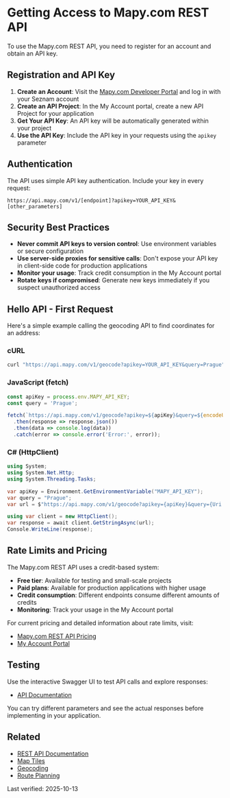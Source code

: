 # Getting Access to Mapy.com REST API

To use the Mapy.com REST API, you need to register for an account and obtain an API key.

## Registration and API Key

1. **Create an Account**: Visit the [Mapy.com Developer Portal](https://developer.mapy.com/) and log in with your Seznam account
2. **Create an API Project**: In the My Account portal, create a new API Project for your application
3. **Get Your API Key**: An API key will be automatically generated within your project
4. **Use the API Key**: Include the API key in your requests using the `apikey` parameter

## Authentication

The API uses simple API key authentication. Include your key in every request:

```
https://api.mapy.com/v1/[endpoint]?apikey=YOUR_API_KEY&[other_parameters]
```

## Security Best Practices

- **Never commit API keys to version control**: Use environment variables or secure configuration
- **Use server-side proxies for sensitive calls**: Don't expose your API key in client-side code for production applications
- **Monitor your usage**: Track credit consumption in the My Account portal
- **Rotate keys if compromised**: Generate new keys immediately if you suspect unauthorized access

## Hello API - First Request

Here's a simple example calling the geocoding API to find coordinates for an address:

### cURL

```bash
curl "https://api.mapy.com/v1/geocode?apikey=YOUR_API_KEY&query=Prague"
```

### JavaScript (fetch)

```js
const apiKey = process.env.MAPY_API_KEY;
const query = 'Prague';

fetch(`https://api.mapy.com/v1/geocode?apikey=${apiKey}&query=${encodeURIComponent(query)}`)
  .then(response => response.json())
  .then(data => console.log(data))
  .catch(error => console.error('Error:', error));
```

### C# (HttpClient)

```csharp
using System;
using System.Net.Http;
using System.Threading.Tasks;

var apiKey = Environment.GetEnvironmentVariable("MAPY_API_KEY");
var query = "Prague";
var url = $"https://api.mapy.com/v1/geocode?apikey={apiKey}&query={Uri.EscapeDataString(query)}";

using var client = new HttpClient();
var response = await client.GetStringAsync(url);
Console.WriteLine(response);
```

## Rate Limits and Pricing

The Mapy.com REST API uses a credit-based system:

- **Free tier**: Available for testing and small-scale projects
- **Paid plans**: Available for production applications with higher usage
- **Credit consumption**: Different endpoints consume different amounts of credits
- **Monitoring**: Track your usage in the My Account portal

For current pricing and detailed information about rate limits, visit:
- [Mapy.com REST API Pricing](https://developer.mapy.com/en/rest-api-mapy-cz/)
- [My Account Portal](https://developer.mapy.com/)

## Testing

Use the interactive Swagger UI to test API calls and explore responses:
- [API Documentation](https://api.mapy.com/v1/docs/)

You can try different parameters and see the actual responses before implementing in your application.

## Related

- [REST API Documentation](README.md)
- [Map Tiles](map-tiles.md)
- [Geocoding](geocoding.md)
- [Route Planning](route-planning.md)

Last verified: 2025-10-13

